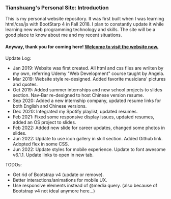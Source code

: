 ### Tianshuang's Personal Site: Introduction ###
This is my personal website repository. It was first built when I was learning html/css/js with BootStarp 4 in Fall 2018. I plan to constantly update it while learning new web programming technology and skills. The site will be a good place to know about me and my recent situations. 

#### Anyway, thank you for coming here! [Welcome to visit the website now.](https://tsfu.github.io/personal-site) ####

Update Log:
  - Jan 2019: Website was first created. All html and css files are wriiten by my own, referring Udemy "Web Development" course taught by Angela.
  - Mar 2019: Website style re-designed. Added favorite musicians' pictures and quotes.
  - Oct 2019: Added summer internships and new school projects to slides section. Nav-Bar re-designed to host Chinese version resume.
  - Sep 2020: Added a new internship company, updated resume links for both English and Chinese versions.
  - Dec 2020: Integrated my Spotify playlist, updated resumes.
  - Feb 2021: Fixed some responsive display issues, updated resumes, added an OS project to slides.   
  - Feb 2022: Added new slide for career updates, changed some photos in slides.    
  - Jun 2022: Update to use icon gallery in skill section. Added Github link. Adopted flex in some CSS.   
  - Jun 2022: Update styles for mobile experience. Update to font awesome v6.1.1. Update links to open in new tab.   


TODOs:
  - Get rid of Bootstrap v4 (update or remove).
  - Better interactions/animations for mobile UX.
  - Use responsive elements instead of @media query. (also because of Bootstrap v4 not ideal anymore here...)
